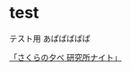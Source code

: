# test
テスト用
あぱぱぱぱぱ

<a href="https://sakura-kyushu.doorkeeper.jp/events/101240" rel="noopener noreferrer" target="_blank">「さくらの夕べ 研究所ナイト」</a>
